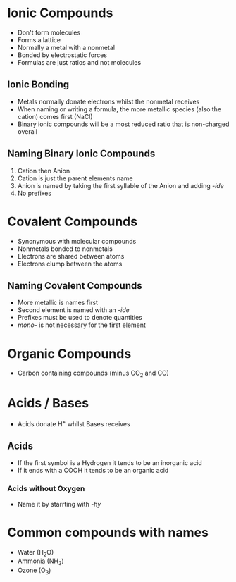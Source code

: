 # Ionic Compounds
- Don't form molecules
- Forms a lattice
- Normally a metal with a nonmetal
- Bonded by electrostatic forces
- Formulas are just ratios and not molecules

## Ionic Bonding
- Metals normally donate electrons whilst the nonmetal receives
- When naming or writing a formula, the more metallic species (also the cation) comes first ($\text{NaCl}$)
- Binary ionic compounds will be a most reduced ratio that is non-charged overall

## Naming Binary Ionic Compounds
1. Cation then Anion
2. Cation is just the parent elements name
3. Anion is named by taking the first syllable of the Anion and adding *-ide*
4. No prefixes

# Covalent Compounds
- Synonymous with molecular compounds
- Nonmetals bonded to nonmetals
- Electrons are shared between atoms
- Electrons clump between the atoms

## Naming Covalent Compounds
- More metallic is names first
- Second element is named with an *-ide*
- Prefixes must be used to denote quantities
- *mono-* is not necessary for the first element

# Organic Compounds
- Carbon containing compounds (minus $\text{CO}_2$ and $\text{CO}$)

# Acids / Bases
- Acids donate $\text{H}^+$ whilst Bases receives

## Acids
- If the first symbol is a Hydrogen it tends to be an inorganic acid
- If it ends with a COOH it tends to be an organic acid

### Acids without Oxygen
- Name it by starrting with *-hy*
# Common compounds with names
- Water ($\text{H}_2\text{O}$)
- Ammonia ($\text{NH}_3$)
- Ozone ($\text{O}_3$)
